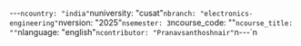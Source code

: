 ﻿---`ncountry: "india"`nuniversity: "cusat"`nbranch: "electronics-engineering"`nversion: "2025"`nsemester: 3`ncourse_code: ""`ncourse_title: ""`nlanguage: "english"`ncontributor: "Pranavsanthoshnair"`n---`n
